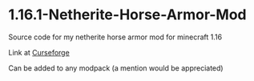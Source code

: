 # 1.16.1-Netherite-Horse-Armor-Mod
 Source code for my netherite horse armor mod for minecraft 1.16
 
 Link at [Curseforge](https://www.curseforge.com/minecraft/mc-mods/netherite-horse-armor-mod)
 
 Can be added to any modpack (a mention would be appreciated)
